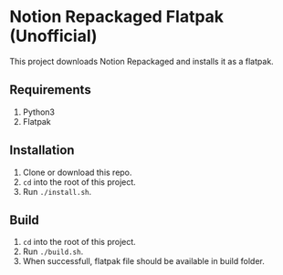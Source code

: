 # Notion Repackaged Flatpak (Unofficial)

This project downloads Notion Repackaged and installs it as a flatpak.

## Requirements

1. Python3
2. Flatpak

## Installation

1. Clone or download this repo.
2. `cd` into the root of this project.
3. Run `./install.sh`.

## Build

1. `cd` into the root of this project.
2. Run `./build.sh`.
3. When successfull, flatpak file should be available in build folder.
